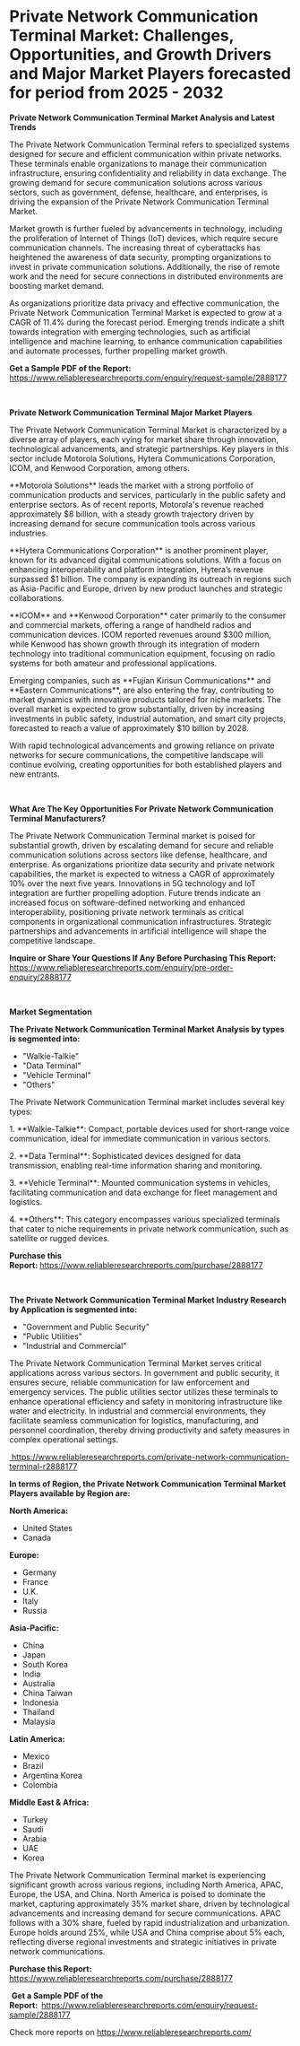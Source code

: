 <p><h1>Private Network Communication Terminal Market: Challenges, Opportunities, and Growth Drivers and Major Market Players forecasted for period from 2025 - 2032</h1></p><p><strong>Private Network Communication Terminal Market Analysis and Latest Trends</strong></p>
<p><p>The Private Network Communication Terminal refers to specialized systems designed for secure and efficient communication within private networks. These terminals enable organizations to manage their communication infrastructure, ensuring confidentiality and reliability in data exchange. The growing demand for secure communication solutions across various sectors, such as government, defense, healthcare, and enterprises, is driving the expansion of the Private Network Communication Terminal Market.</p><p>Market growth is further fueled by advancements in technology, including the proliferation of Internet of Things (IoT) devices, which require secure communication channels. The increasing threat of cyberattacks has heightened the awareness of data security, prompting organizations to invest in private communication solutions. Additionally, the rise of remote work and the need for secure connections in distributed environments are boosting market demand.</p><p>As organizations prioritize data privacy and effective communication, the Private Network Communication Terminal Market is expected to grow at a CAGR of 11.4% during the forecast period. Emerging trends indicate a shift towards integration with emerging technologies, such as artificial intelligence and machine learning, to enhance communication capabilities and automate processes, further propelling market growth.</p></p>
<p><strong>Get a Sample PDF of the Report:&nbsp;</strong> <a href="https://www.reliableresearchreports.com/enquiry/request-sample/2888177?utm_campaign=2652&utm_medium=2&utm_source=Github&utm_content=ia&utm_term=14032025&utm_id=private-network-communication-terminal">https://www.reliableresearchreports.com/enquiry/request-sample/2888177</a></p>
<p>&nbsp;</p>
<p><strong>Private Network Communication Terminal Major Market Players</strong></p>
<p><p>The Private Network Communication Terminal Market is characterized by a diverse array of players, each vying for market share through innovation, technological advancements, and strategic partnerships. Key players in this sector include Motorola Solutions, Hytera Communications Corporation, ICOM, and Kenwood Corporation, among others.</p><p>**Motorola Solutions** leads the market with a strong portfolio of communication products and services, particularly in the public safety and enterprise sectors. As of recent reports, Motorola's revenue reached approximately $8 billion, with a steady growth trajectory driven by increasing demand for secure communication tools across various industries.</p><p>**Hytera Communications Corporation** is another prominent player, known for its advanced digital communications solutions. With a focus on enhancing interoperability and platform integration, Hytera’s revenue surpassed $1 billion. The company is expanding its outreach in regions such as Asia-Pacific and Europe, driven by new product launches and strategic collaborations.</p><p>**ICOM** and **Kenwood Corporation** cater primarily to the consumer and commercial markets, offering a range of handheld radios and communication devices. ICOM reported revenues around $300 million, while Kenwood has shown growth through its integration of modern technology into traditional communication equipment, focusing on radio systems for both amateur and professional applications.</p><p>Emerging companies, such as **Fujian Kirisun Communications** and **Eastern Communications**, are also entering the fray, contributing to market dynamics with innovative products tailored for niche markets. The overall market is expected to grow substantially, driven by increasing investments in public safety, industrial automation, and smart city projects, forecasted to reach a value of approximately $10 billion by 2028.</p><p>With rapid technological advancements and growing reliance on private networks for secure communications, the competitive landscape will continue evolving, creating opportunities for both established players and new entrants.</p></p>
<p>&nbsp;</p>
<p><strong>What Are The Key Opportunities For Private Network Communication Terminal Manufacturers?</strong></p>
<p><p>The Private Network Communication Terminal market is poised for substantial growth, driven by escalating demand for secure and reliable communication solutions across sectors like defense, healthcare, and enterprise. As organizations prioritize data security and private network capabilities, the market is expected to witness a CAGR of approximately 10% over the next five years. Innovations in 5G technology and IoT integration are further propelling adoption. Future trends indicate an increased focus on software-defined networking and enhanced interoperability, positioning private network terminals as critical components in organizational communication infrastructures. Strategic partnerships and advancements in artificial intelligence will shape the competitive landscape.</p></p>
<p><strong>Inquire or Share Your Questions If Any Before Purchasing This Report:</strong> <a href="https://www.reliableresearchreports.com/enquiry/pre-order-enquiry/2888177?utm_campaign=2652&utm_medium=2&utm_source=Github&utm_content=ia&utm_term=14032025&utm_id=private-network-communication-terminal">https://www.reliableresearchreports.com/enquiry/pre-order-enquiry/2888177</a></p>
<p>&nbsp;</p>
<p><strong>Market Segmentation</strong></p>
<p><strong>The Private Network Communication Terminal Market Analysis by types is segmented into:</strong></p>
<p><ul><li>"Walkie-Talkie"</li><li>"Data Terminal"</li><li>"Vehicle Terminal"</li><li>"Others"</li></ul></p>
<p><p>The Private Network Communication Terminal market includes several key types: </p><p>1. **Walkie-Talkie**: Compact, portable devices used for short-range voice communication, ideal for immediate communication in various sectors.</p><p> </p><p>2. **Data Terminal**: Sophisticated devices designed for data transmission, enabling real-time information sharing and monitoring.</p><p>3. **Vehicle Terminal**: Mounted communication systems in vehicles, facilitating communication and data exchange for fleet management and logistics.</p><p>4. **Others**: This category encompasses various specialized terminals that cater to niche requirements in private network communication, such as satellite or rugged devices.</p></p>
<p><strong>Purchase this Report:&nbsp;</strong><a href="https://www.reliableresearchreports.com/purchase/2888177?utm_campaign=2652&utm_medium=2&utm_source=Github&utm_content=ia&utm_term=14032025&utm_id=private-network-communication-terminal">https://www.reliableresearchreports.com/purchase/2888177</a></p>
<p>&nbsp;</p>
<p><strong>The Private Network Communication Terminal Market Industry Research by Application is segmented into:</strong></p>
<p><ul><li>"Government and Public Security"</li><li>"Public Utilities"</li><li>"Industrial and Commercial"</li></ul></p>
<p><p>The Private Network Communication Terminal Market serves critical applications across various sectors. In government and public security, it ensures secure, reliable communication for law enforcement and emergency services. The public utilities sector utilizes these terminals to enhance operational efficiency and safety in monitoring infrastructure like water and electricity. In industrial and commercial environments, they facilitate seamless communication for logistics, manufacturing, and personnel coordination, thereby driving productivity and safety measures in complex operational settings.</p></p>
<p><a href="https://www.reliableresearchreports.com/private-network-communication-terminal-r2888177?utm_campaign=2652&utm_medium=2&utm_source=Github&utm_content=ia&utm_term=14032025&utm_id=private-network-communication-terminal">&nbsp;https://www.reliableresearchreports.com/private-network-communication-terminal-r2888177</a></p>
<p><strong>In terms of Region, the Private Network Communication Terminal Market Players available by Region are:</strong></p>
<p>
    <p> <strong> North America: </strong>
        <ul>
            <li>United States</li>
            <li>Canada</li>
        </ul>
        </p> 
    <p> <strong> Europe: </strong>
        <ul>
            <li>Germany</li>
            <li>France</li>
            <li>U.K.</li>
            <li>Italy</li>
            <li>Russia</li>
        </ul>
        </p> 
    <p> <strong> Asia-Pacific: </strong>
        <ul>
            <li>China</li>
            <li>Japan</li>
            <li>South Korea</li>
            <li>India</li>
            <li>Australia</li>
            <li>China Taiwan</li>
            <li>Indonesia</li>
            <li>Thailand</li>
            <li>Malaysia</li>
        </ul>
        </p> 
    <p> <strong> Latin America: </strong>
        <ul>
            <li>Mexico</li>
            <li>Brazil</li>
            <li>Argentina Korea</li>
            <li>Colombia</li>
        </ul>
        </p> 
    <p> <strong> Middle East & Africa: </strong>
        <ul>
            <li>Turkey</li>
            <li>Saudi</li>
            <li>Arabia</li>
            <li>UAE</li>
            <li>Korea</li>
        </ul>
    </p>
    </p>
<p><p>The Private Network Communication Terminal market is experiencing significant growth across various regions, including North America, APAC, Europe, the USA, and China. North America is poised to dominate the market, capturing approximately 35% market share, driven by technological advancements and increasing demand for secure communications. APAC follows with a 30% share, fueled by rapid industrialization and urbanization. Europe holds around 25%, while USA and China comprise about 5% each, reflecting diverse regional investments and strategic initiatives in private network communications.</p></p>
<p><strong>Purchase this Report: </strong><a href="https://www.reliableresearchreports.com/purchase/2888177?utm_campaign=2652&utm_medium=2&utm_source=Github&utm_content=ia&utm_term=14032025&utm_id=private-network-communication-terminal">https://www.reliableresearchreports.com/purchase/2888177</a></p>
<p>&nbsp;<strong>Get a Sample PDF of the Report:&nbsp;&nbsp;</strong><a href="https://www.reliableresearchreports.com/enquiry/request-sample/2888177?utm_campaign=2652&utm_medium=2&utm_source=Github&utm_content=ia&utm_term=14032025&utm_id=private-network-communication-terminal">https://www.reliableresearchreports.com/enquiry/request-sample/2888177</a></p>
<p><strong></strong></p>
<p>Check more reports on <a href="https://www.reliableresearchreports.com/?utm_campaign=2652&utm_medium=2&utm_source=Github&utm_content=ia&utm_term=14032025&utm_id=private-network-communication-terminal">https://www.reliableresearchreports.com/</a></p>